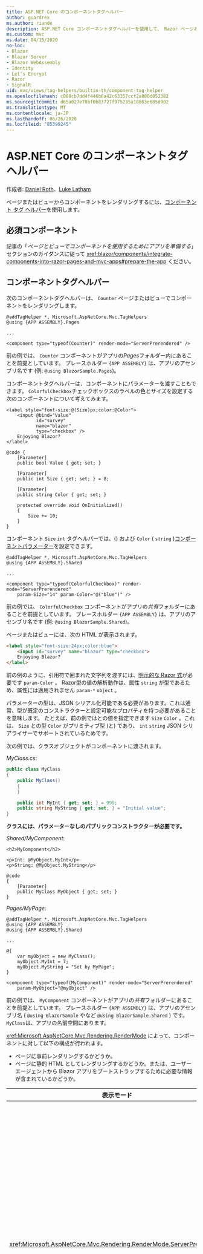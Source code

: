 ```yaml
---
title: ASP.NET Core のコンポーネントタグヘルパー
author: guardrex
ms.author: riande
description: ASP.NET Core コンポーネントタグヘルパーを使用して、 Razor ページおよびビューでコンポーネントを表示する方法について説明します。
ms.custom: mvc
ms.date: 04/15/2020
no-loc:
- Blazor
- Blazor Server
- Blazor WebAssembly
- Identity
- Let's Encrypt
- Razor
- SignalR
uid: mvc/views/tag-helpers/builtin-th/component-tag-helper
ms.openlocfilehash: c088cb7dd4f446b6a42c63357ccf2a080d852382
ms.sourcegitcommit: d65a027e78bf0b83727f975235a18863e685d902
ms.translationtype: MT
ms.contentlocale: ja-JP
ms.lasthandoff: 06/26/2020
ms.locfileid: "85399245"
---
```

# <a name="component-tag-helper-in-aspnet-core"></a>ASP.NET Core のコンポーネントタグヘルパー

作成者: [Daniel Roth](https://github.com/danroth27)、[Luke Latham](https://github.com/guardrex)

ページまたはビューからコンポーネントをレンダリングするには、[コンポーネント タグ ヘルパー](xref:Microsoft.AspNetCore.Mvc.TagHelpers.ComponentTagHelper)を使用します。

## <a name="prerequisites"></a>必須コンポーネント

記事の「*ページとビューでコンポーネントを使用するためにアプリを準備する*」セクションのガイダンスに従って <xref:blazor/components/integrate-components-into-razor-pages-and-mvc-apps#prepare-the-app> ください。

## <a name="component-tag-helper"></a>コンポーネントタグヘルパー

次のコンポーネントタグヘルパーは、 `Counter` ページまたはビューでコンポーネントをレンダリングします。

```cshtml
@addTagHelper *, Microsoft.AspNetCore.Mvc.TagHelpers
@using {APP ASSEMBLY}.Pages

...

<component type="typeof(Counter)" render-mode="ServerPrerendered" />
```

前の例では、 `Counter` コンポーネントがアプリの*Pages*フォルダー内にあることを前提としています。 プレースホルダー `{APP ASSEMBLY}` は、アプリのアセンブリ名です (例: `@using BlazorSample.Pages`)。

コンポーネントタグヘルパーは、コンポーネントにパラメーターを渡すこともできます。 `ColorfulCheckbox`チェックボックスのラベルの色とサイズを設定する次のコンポーネントについて考えてみます。

```razor
<label style="font-size:@(Size)px;color:@Color">
    <input @bind="Value"
           id="survey" 
           name="blazor" 
           type="checkbox" />
    Enjoying Blazor?
</label>

@code {
    [Parameter]
    public bool Value { get; set; }

    [Parameter]
    public int Size { get; set; } = 8;

    [Parameter]
    public string Color { get; set; }

    protected override void OnInitialized()
    {
        Size += 10;
    }
}
```

コンポーネント `Size` `int` タグヘルパーでは、() および `Color` ( `string` )[コンポーネントパラメーター](xref:blazor/components/index#component-parameters)を設定できます。

```cshtml
@addTagHelper *, Microsoft.AspNetCore.Mvc.TagHelpers
@using {APP ASSEMBLY}.Shared

...

<component type="typeof(ColorfulCheckbox)" render-mode="ServerPrerendered" 
    param-Size="14" param-Color="@("blue")" />
```

前の例では、 `ColorfulCheckbox` コンポーネントがアプリの*共有*フォルダーにあることを前提としています。 プレースホルダー `{APP ASSEMBLY}` は、アプリのアセンブリ名です (例: `@using BlazorSample.Shared`)。

ページまたはビューには、次の HTML が表示されます。

```html
<label style="font-size:24px;color:blue">
    <input id="survey" name="blazor" type="checkbox">
    Enjoying Blazor?
</label>
```

前の例のように、引用符で囲まれた文字列を渡すには、[明示的な Razor 式](xref:mvc/views/razor#explicit-razor-expressions)が必要です `param-Color` 。 Razor型の値の解析動作は、属性 `string` が型であるため、属性には適用されません `param-*` `object` 。

パラメーターの型は、JSON シリアル化可能である必要があります。これは通常、型が既定のコンストラクターと設定可能なプロパティを持つ必要があることを意味します。 たとえば、前の例ではとの値を指定できます `Size` `Color` 。これは、 `Size` との型 `Color` がプリミティブ型 (と) であり、 `int` `string` JSON シリアライザーでサポートされているためです。

次の例では、クラスオブジェクトがコンポーネントに渡されます。

*MyClass.cs*:

```csharp
public class MyClass
{
    public MyClass()
    {
    }

    public int MyInt { get; set; } = 999;
    public string MyString { get; set; } = "Initial value";
}
```

**クラスには、パラメーターなしのパブリックコンストラクターが必要です。**

*Shared/MyComponent*:

```razor
<h2>MyComponent</h2>

<p>Int: @MyObject.MyInt</p>
<p>String: @MyObject.MyString</p>

@code
{
    [Parameter]
    public MyClass MyObject { get; set; }
}
```

*Pages/MyPage*:

```cshtml
@addTagHelper *, Microsoft.AspNetCore.Mvc.TagHelpers
@using {APP ASSEMBLY}
@using {APP ASSEMBLY}.Shared

...

@{
    var myObject = new MyClass();
    myObject.MyInt = 7;
    myObject.MyString = "Set by MyPage";
}

<component type="typeof(MyComponent)" render-mode="ServerPrerendered" 
    param-MyObject="@myObject" />
```

前の例では、 `MyComponent` コンポーネントがアプリの*共有*フォルダーにあることを前提としています。 プレースホルダー `{APP ASSEMBLY}` は、アプリのアセンブリ名 ( `@using BlazorSample` やなど `@using BlazorSample.Shared` ) です。 `MyClass`は、アプリの名前空間にあります。

<xref:Microsoft.AspNetCore.Mvc.Rendering.RenderMode> によって、コンポーネントに対して以下の構成が行われます。

* ページに事前レンダリングするかどうか。
* ページに静的 HTML としてレンダリングするかどうか。または、ユーザー エージェントから Blazor アプリをブートストラップするために必要な情報が含まれているかどうか。

| 表示モード | 説明 |
| ----------- | ----------- |
| <xref:Microsoft.AspNetCore.Mvc.Rendering.RenderMode.ServerPrerendered> | コンポーネントを静的 HTML にレンダリングし、アプリのマーカーを含め Blazor Server ます。 このマーカーは、ユーザー エージェントの起動時に Blazor アプリをブートストラップするために使用されます。 |
| <xref:Microsoft.AspNetCore.Mvc.Rendering.RenderMode.Server> | アプリのマーカーをレンダリング Blazor Server します。 コンポーネントからの出力は含められません。 このマーカーは、ユーザー エージェントの起動時に Blazor アプリをブートストラップするために使用されます。 |
| <xref:Microsoft.AspNetCore.Mvc.Rendering.RenderMode.Static> | コンポーネントを静的 HTML にレンダリングします。 |

ページとビューはコンポーネントを使用できますが、逆の場合は真実ではありません。 コンポーネントでは、ビューおよびページ固有の機能 (部分ビューやセクションなど) を使用できません。 コンポーネントの部分ビューのロジックを使用するには、部分ビューのロジックをコンポーネントにします。

静的 HTML ページからのサーバー コンポーネントのレンダリングは、サポートされていません。

## <a name="additional-resources"></a>その他の技術情報

* <xref:Microsoft.AspNetCore.Mvc.TagHelpers.ComponentTagHelper>
* <xref:mvc/views/tag-helpers/intro>
* <xref:blazor/components/index>
